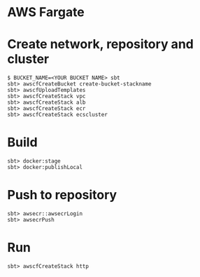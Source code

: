 AWS Fargate
===========

# Create network, repository and cluster

```
$ BUCKET_NAME=<YOUR BUCKET NAME> sbt
sbt> awscfCreateBucket create-bucket-stackname
sbt> awscfUploadTemplates
sbt> awscfCreateStack vpc
sbt> awscfCreateStack alb 
sbt> awscfCreateStack ecr
sbt> awscfCreateStack ecscluster
```

# Build

```
sbt> docker:stage
sbt> docker:publishLocal
```

# Push to repository

```
sbt> awsecr::awsecrLogin
sbt> awsecrPush
```

# Run

```
sbt> awscfCreateStack http
```